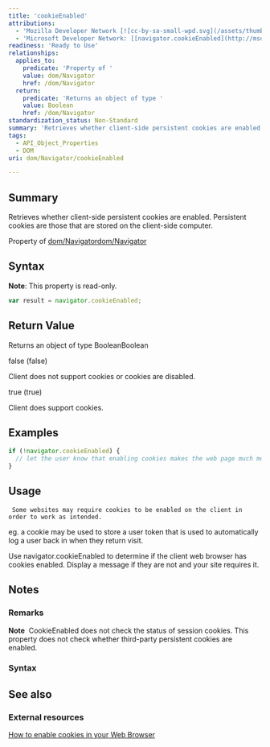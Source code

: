 ```yaml
---
title: 'cookieEnabled'
attributions:
  - 'Mozilla Developer Network [![cc-by-sa-small-wpd.svg](/assets/thumb/8/8c/cc-by-sa-small-wpd.svg/120px-cc-by-sa-small-wpd.svg.png)](http://creativecommons.org/licenses/by-sa/3.0/us/): [[navigator.cookieEnabled](https://developer.mozilla.org/en-US/docs/Web/API/Navigator.cookieEnabled) Article]'
  - 'Microsoft Developer Network: [[navigator.cookieEnabled](http://msdn.microsoft.com/en-us/library/ie/ms533694(v=vs.85).aspx) Article]'
readiness: 'Ready to Use'
relationships:
  applies_to:
    predicate: 'Property of '
    value: dom/Navigator
    href: /dom/Navigator
  return:
    predicate: 'Returns an object of type '
    value: Boolean
    href: /dom/Navigator
standardization_status: Non-Standard
summary: 'Retrieves whether client-side persistent cookies are enabled. Persistent cookies are those that are stored on the client-side computer.'
tags:
  - API_Object_Properties
  - DOM
uri: dom/Navigator/cookieEnabled

---
```

## Summary

Retrieves whether client-side persistent cookies are enabled. Persistent cookies are those that are stored on the client-side computer.

Property of [dom/Navigator](/dom/Navigator)[dom/Navigator](/dom/Navigator)

## Syntax

**Note**: This property is read-only.

``` js
var result = navigator.cookieEnabled;
```

## Return Value

Returns an object of type BooleanBoolean

false (false)

Client does not support cookies or cookies are disabled.

true (true)

Client does support cookies.

## Examples

``` js
if (!navigator.cookieEnabled) {
  // let the user know that enabling cookies makes the web page much more useful
}
```

## Usage

     Some websites may require cookies to be enabled on the client in order to work as intended.

eg. a cookie may be used to store a user token that is used to automatically log a user back in when they return visit.

Use navigator.cookieEnabled to determine if the client web browser has cookies enabled. Display a message if they are not and your site requires it.

## Notes

### Remarks

**Note**  CookieEnabled does not check the status of session cookies. This property does not check whether third-party persistent cookies are enabled.

### Syntax

## See also

### External resources

[How to enable cookies in your Web Browser](http://www.wikihow.com/Enable-Cookies-in-Your-Internet-Web-Browser)
